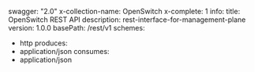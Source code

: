 swagger: "2.0"
x-collection-name: OpenSwitch
x-complete: 1
info:
  title: OpenSwitch REST API
  description: rest-interface-for-management-plane
  version: 1.0.0
basePath: /rest/v1
schemes:
- http
produces:
- application/json
consumes:
- application/json